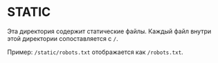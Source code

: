 # STATIC

Эта директория содержит статические файлы.
Каждый файл внутри этой директории сопоставляется с `/`.

Пример: `/static/robots.txt` отображается как `/robots.txt`.

